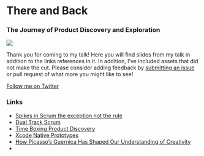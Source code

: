 # There and Back
### The Journey of Product Discovery and Exploration

![][image-1]

Thank you for coming to my talk! Here you will find slides from my talk in addition to the links references in it. In addition, I’ve included assets that did not make the cut. Please consider adding feedback by [submitting an issue][1] or pull request of what more you might like to see!

[Follow me on Twitter][2]

### Links

- [Spikes in Scrum the exception not the rule][3]
- [Dual Track Scrum][4]
- [Time Boxing Product Discovery][5]
- [Xcode Native Prototypes][6]
- [How Picasso’s Guernica Has Shaped Our Understanding of Creativity][7]
- 

[1]:	https://github.com/davidhoang/there-and-back/issues
[2]:	http://davidhoang.com
[3]:	http://agileatlas.org/articles/item/spikes-in-scrum-the-exception-not-the-rule
[4]:	http://svpg.com/dual-track-scrum/
[5]:	http://svpg.com/time-boxing-product-discovery/
[6]:	http://davidhoang.com/2016/07/05/xcode-prototype-lembas/
[7]:	http://read.hipporeads.com/how-picassos-guernica-has-shaped-our-understanding-of-creativity/

[image-1]:	https://raw.githubusercontent.com/davidhoang/there-and-back/master/readme/guernica.jpg